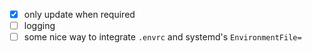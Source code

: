 * [x] only update when required
* [ ] logging
* [ ] some nice way to integrate `.envrc` and systemd's `EnvironmentFile=`
